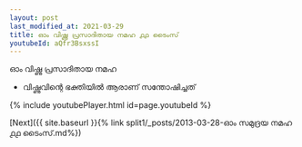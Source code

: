 ```yaml
---
layout: post
last_modified_at: 2021-03-29
title: ഓം വിഷ്ണു പ്രസാദിതായ നമഹ ൧൧ ടൈംസ്
youtubeId: aQfr3BsxssI
---
```

 
 
 ഓം വിഷ്ണു പ്രസാദിതായ നമഹ 
 
 -  വിഷ്ണുവിന്റെ ഭക്തിയിൽ ആരാണ് സന്തോഷിച്ചത് 
 
  
 
  
 
 
 
 
 
 


{% include youtubePlayer.html id=page.youtubeId %}
 
[Next]({{ site.baseurl }}{% link  split1/_posts/2013-03-28-ഓം സമുദ്രയ നമഹ ൧൧ ടൈംസ്.md%})
 
